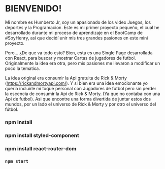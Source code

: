 # BIENVENIDO!

Mi nombre es Humberto Jr, soy un apasionado de los video Juegos, los deportes y la Programacion. Este es mi primer proyecto pequeño, el cual he desarrollado durante mi proceso de aprendizaje en el BootCamp de #SoyHenry, así que decidí unir mis tres grandes pasiones en este mini proyecto.

Pero... ¿De que va todo esto? Bien, esta es una Single Page desarrollada con React, para buscar y mostrar Cartas de jugadores de futbol. Originalmente la idea era otra, pero mis pasiones me llevaron a modificar un poco la tematica.

La idea original era consumir la Api gratuita de Rick & Morty (https://rickandmortyapi.com/). Y si bien era una idea emocionante yo quería incluirle mi toque personal con Jugadores de futbol pero sin perder la escencia de consumir la Api de Rick & Morty. (Ya que no contaba con una Api de futbol). Asi que encontre una forma divertida de juntar estos dos mundos, por un lado el universo de Rick & Morty y por otro el universo del fútbol.

### npm install
### npm install styled-component
### npm install react-router-dom
### `npm start`




